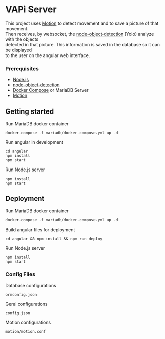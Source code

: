 # VAPi Server
This project uses [Motion](https://github.com/Motion-Project/motion) to detect movement and to save a picture of that movement. <br/>
Then receives, by websocket, the [node-object-detection](https://github.com/freakstatic/node-object-detection) (Yolo) analyze with the objects <br/> 
detected in that picture. This information is saved in the database so it can be displayed<br/> to the user on the angular web interface.
 

### Prerequisites
* [Node.js](https://nodejs.org/en/)
* [node-object-detection](https://github.com/freakstatic/node-object-detection)
* [Docker Compose](https://www.digitalocean.com/community/tutorials/how-to-install-docker-compose-on-ubuntu-16-04) or MariaDB Server
* [Motion](https://github.com/Motion-Project/motion)

  
## Getting started 
Run MariaDB docker container
```
docker-compose -f mariadb/docker-compose.yml up -d
```


Run angular in development
```
cd angular
npm install
npm start	
```
Run Node.js server
```
npm install
npm start
```
## Deployment
Run MariaDB docker container
```
docker-compose -f mariadb/docker-compose.yml up -d
```

Build angular files for deployment
```
cd angular && npm install && npm run deploy
```

Run Node.js server
```
npm install
npm start
```

### Config Files
Database configurations
```
ormconfig.json
```

Geral configurations
```
config.json
```

Motion configurations
```
motion/motion.conf
```